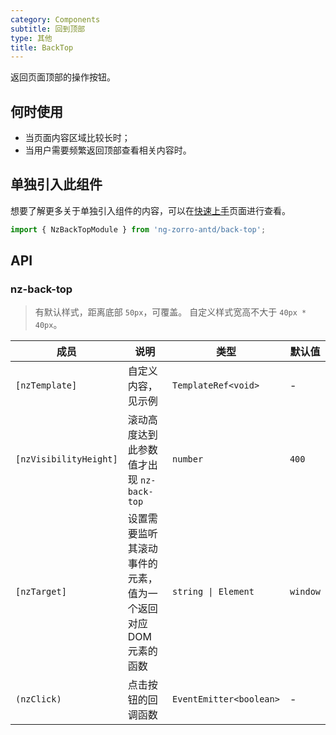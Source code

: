 ```yaml
---
category: Components
subtitle: 回到顶部
type: 其他
title: BackTop
---
```


返回页面顶部的操作按钮。

## 何时使用

- 当页面内容区域比较长时；
- 当用户需要频繁返回顶部查看相关内容时。

## 单独引入此组件

想要了解更多关于单独引入组件的内容，可以在[快速上手](/docs/getting-started/zh#单独引入某个组件)页面进行查看。

```ts
import { NzBackTopModule } from 'ng-zorro-antd/back-top';
```

## API

### nz-back-top

> 有默认样式，距离底部 `50px`，可覆盖。
> 自定义样式宽高不大于 `40px * 40px`。

| 成员 | 说明 | 类型 | 默认值 |
| --- | --- | --- | --- |
| `[nzTemplate]` | 自定义内容，见示例 | `TemplateRef<void>` | - |
| `[nzVisibilityHeight]` | 滚动高度达到此参数值才出现 `nz-back-top` | `number` | `400` |
| `[nzTarget]` | 设置需要监听其滚动事件的元素，值为一个返回对应 DOM 元素的函数 | `string \| Element` | `window` |
| `(nzClick)` | 点击按钮的回调函数 | `EventEmitter<boolean>` | - |
